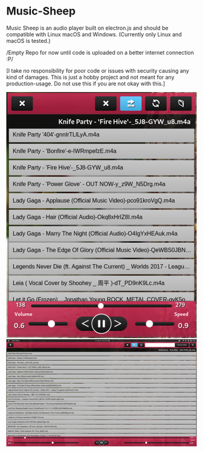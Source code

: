 # Music-Sheep
Music Sheep is an audio player built on electron.js and should be compatible with Linux macOS and Windows. (Currently only Linux and macOS is tested.)

/Empty Repo for now until code is uploaded on a better internet connection :P/

[I take no responsibility for poor code or issues with security causing any kind of damages. This is just a hobby project and not meant for any production-usage. Do not use this if you are not okay with this.]

![Screenshot1](/screenshots/screenshot-1.png?raw=true "Screenshot")
![Screenshot2](/screenshots/screenshot-2.png?raw=true "Screenshot")
